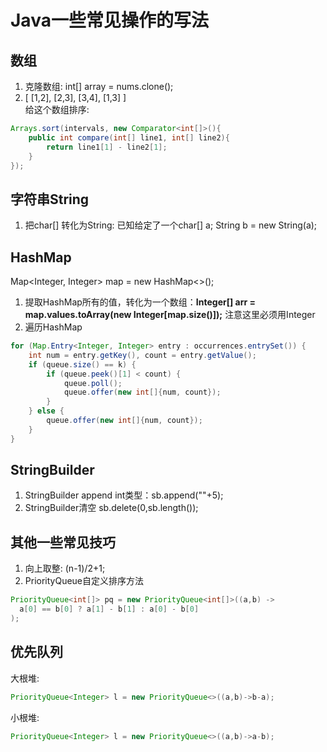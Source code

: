 # Java一些常见操作的写法
## 数组
1. 克隆数组: int[] array = nums.clone();
2. [ [1,2], [2,3], [3,4], [1,3] ] <br/>
给这个数组排序:
```Java
Arrays.sort(intervals, new Comparator<int[]>(){
    public int compare(int[] line1, int[] line2){
        return line1[1] - line2[1];
    }
});
```
## 字符串String
1. 把char[] 转化为String: 已知给定了一个char[] a; String b = new String(a);
## HashMap
Map<Integer, Integer> map = new HashMap<>();
1. 提取HashMap所有的值，转化为一个数组：__Integer[] arr = map.values.toArray(new Integer[map.size()]);__ 注意这里必须用Integer<br/>
2. 遍历HashMap
```Java
for (Map.Entry<Integer, Integer> entry : occurrences.entrySet()) {
    int num = entry.getKey(), count = entry.getValue();
    if (queue.size() == k) {
        if (queue.peek()[1] < count) {
            queue.poll();
            queue.offer(new int[]{num, count});
        }
    } else {
        queue.offer(new int[]{num, count});
    }
}
```
## StringBuilder
1. StringBuilder append int类型：sb.append(""+5);
2. StringBuilder清空 sb.delete(0,sb.length());
## 其他一些常见技巧
1. 向上取整: (n-1)/2+1;
2. PriorityQueue自定义排序方法
```Java
PriorityQueue<int[]> pq = new PriorityQueue<int[]>((a,b) -> 
  a[0] == b[0] ? a[1] - b[1] : a[0] - b[0]
);
```
## 优先队列
大根堆: 
```Java
PriorityQueue<Integer> l = new PriorityQueue<>((a,b)->b-a);
```
小根堆: 
```Java
PriorityQueue<Integer> l = new PriorityQueue<>((a,b)->a-b);
```

